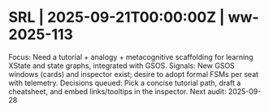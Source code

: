 # SRL | 2025-09-21T00:00:00Z | ww-2025-113

Focus: Need a tutorial + analogy + metacognitive scaffolding for learning XState and state graphs, integrated with GSOS.
Signals: New GSOS windows (cards) and inspector exist; desire to adopt formal FSMs per seat with telemetry.
Decisions queued: Pick a concise tutorial path, draft a cheatsheet, and embed links/tooltips in the inspector.
Next audit: 2025-09-28
